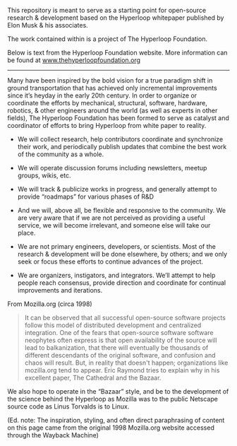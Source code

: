 This repository is meant to serve as a starting point for open-source research & development based on the Hyperloop whitepaper published by Elon Musk & his associates. 

The work contained within is a project of The Hyperloop Foundation. 

Below is text from the Hyperloop Foundation website. More information can be found at www.thehyperloopfoundation.org 

---------------------

Many have been inspired by the bold vision for a true paradigm shift in ground transportation that has achieved only incremental improvements since it’s heyday in the early 20th century. In order to organize or coordinate the efforts by mechanical, structural, software, hardware, robotics, & other engineers around the world (as well as experts in other fields), The Hyperloop Foundation has been formed to serve as catalyst and coordinator of efforts to bring Hyperloop from white paper to reality.

- We will collect research, help contributors coordinate and synchronize their work, and periodically publish updates that combine the best work of the community as a whole.

- We will operate discussion forums including newsletters, meetup groups, wikis, etc.

- We will track & publicize works in progress, and generally attempt to provide “roadmaps” for various phases of R&D

- And we will, above all, be flexible and responsive to the community. We are very aware that if we are not perceived as providing a useful service, we will become irrelevant, and someone else will take our place.

- We are not primary engineers, developers, or scientists. Most of the research & development will be done elsewhere, by others; and we only seek or focus these efforts to continue advances of the project.

- We are organizers, instigators, and integrators. We’ll attempt to help people reach consensus, provide direction and coordinate for continual improvements and iterations.

From Mozilla.org (circa 1998)

> It can be observed that all successful open-source software projects follow this model of distributed development and centralized integration. One of the fears that open-source 	 software software neophytes often express is that open availability of the source will lead to balkanization, that there will eventually be thousands of different descendants of the original software, and confusion and chaos will result. But, in reality that doesn't happen; organizations like mozilla.org tend to appear. Eric Raymond tries to explain why in his excellent paper, The Cathedral and the Bazaar.

We also hope to operate in the “Bazaar” style, and be to the development of the science behind the Hyperloop as Mozilla was to the public Netscape source code as Linus Torvalds is to Linux.

(Ed. note: The inspiration, styling, and often direct paraphrasing of content on this page came from the original 1998 Mozilla.org website accessed through the Wayback Machine)